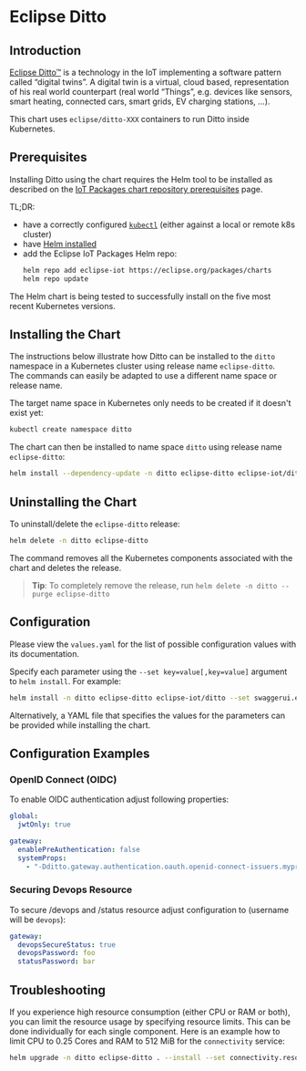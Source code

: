# Eclipse Ditto

## Introduction

[Eclipse Ditto™](https://www.eclipse.org/ditto/) is a technology in the IoT implementing a software pattern 
called “digital twins”. A digital twin is a virtual, cloud based, representation of his real world counterpart 
(real world “Things”, e.g. devices like sensors, smart heating, connected cars, smart grids, EV charging stations, …).

This chart uses `eclipse/ditto-XXX` containers to run Ditto inside Kubernetes.

## Prerequisites

Installing Ditto using the chart requires the Helm tool to be installed as described on the 
[IoT Packages chart repository prerequisites](https://www.eclipse.org/packages/prereqs/) page.

TL;DR:

* have a correctly configured [`kubectl`](https://kubernetes.io/docs/tasks/tools/#kubectl) (either against a local or remote k8s cluster)
* have [Helm installed](https://helm.sh/docs/intro/)
* add the Eclipse IoT Packages Helm repo:
    ```bash
    helm repo add eclipse-iot https://eclipse.org/packages/charts
    helm repo update
    ```

The Helm chart is being tested to successfully install on the five most recent Kubernetes versions.

## Installing the Chart

The instructions below illustrate how Ditto can be installed to the `ditto` namespace in a Kubernetes cluster using 
release name `eclipse-ditto`.  
The commands can easily be adapted to use a different name space or release name.

The target name space in Kubernetes only needs to be created if it doesn't exist yet:

```bash
kubectl create namespace ditto
```

The chart can then be installed to name space `ditto` using release name `eclipse-ditto`:

```bash
helm install --dependency-update -n ditto eclipse-ditto eclipse-iot/ditto --wait
```


## Uninstalling the Chart

To uninstall/delete the `eclipse-ditto` release:

```bash
helm delete -n ditto eclipse-ditto
```

The command removes all the Kubernetes components associated with the chart and deletes the release.

> **Tip**: To completely remove the release, run `helm delete -n ditto --purge eclipse-ditto`

## Configuration

Please view the `values.yaml` for the list of possible configuration values with its documentation.

Specify each parameter using the `--set key=value[,key=value]` argument to `helm install`. For example:

```bash
helm install -n ditto eclipse-ditto eclipse-iot/ditto --set swaggerui.enabled=false
```

Alternatively, a YAML file that specifies the values for the parameters can be provided while installing the chart.

## Configuration Examples

### OpenID Connect (OIDC)

To enable OIDC authentication adjust following properties:

```yaml
global:
  jwtOnly: true

gateway:
  enablePreAuthentication: false
  systemProps:
    - "-Dditto.gateway.authentication.oauth.openid-connect-issuers.myprovider.issuer=openid-connect.onelogin.com/oidc"
```

### Securing Devops Resource

To secure /devops and /status resource adjust configuration to (username will be `devops`):

```yaml
gateway:
  devopsSecureStatus: true
  devopsPassword: foo
  statusPassword: bar
```


## Troubleshooting

If you experience high resource consumption (either CPU or RAM or both), you can limit the resource usage by
specifying resource limits.
This can be done individually for each single component.
Here is an example how to limit CPU to 0.25 Cores and RAM to 512 MiB for the `connectivity` service:

```bash
helm upgrade -n ditto eclipse-ditto . --install --set connectivity.resources.limits.cpu=0.25 --set connectivity.resources.limits.memory=512Mi
```

